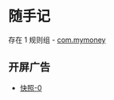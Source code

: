# 随手记

存在 1 规则组 - [com.mymoney](/src/apps/com.mymoney.ts)

## 开屏广告

- [快照-0](https://i.gkd.li/import/import/12709192)

